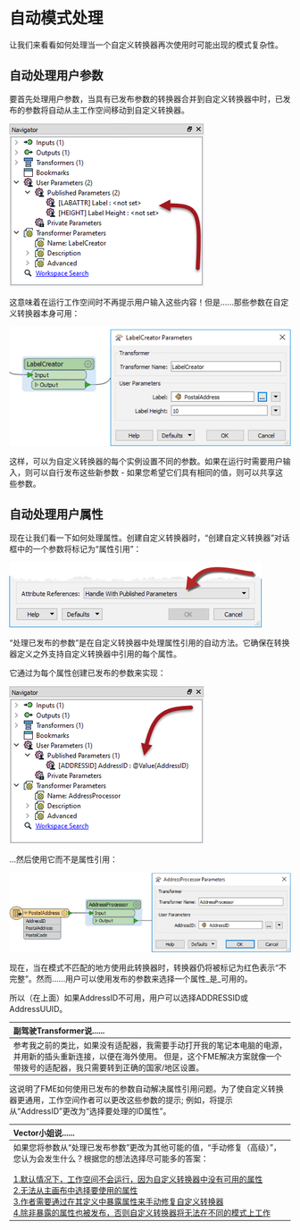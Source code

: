 # 自动模式处理

让我们来看看如何处理当一个自定义转换器再次使用时可能出现的模式复杂性。

## 自动处理用户参数

要首先处理用户参数，当具有已发布参数的转换器合并到自定义转换器中时，已发布的参数将自动从主工作空间移动到自定义转换器。

[![](../../.gitbook/assets/img5.024.customtransformerrepublishedparameter.png)](https://github.com/safesoftware/FMETraining/blob/Desktop-Advanced-2018/DesktopAdvanced5CustomTransformers/Images/Img5.024.CustomTransformerRePublishedParameter.png)

这意味着在运行工作空间时不再提示用户输入这些内容！但是......那些参数在自定义转换器本身可用：

[![](../../.gitbook/assets/img5.025.customtransformerparameterincanvas.png)](https://github.com/safesoftware/FMETraining/blob/Desktop-Advanced-2018/DesktopAdvanced5CustomTransformers/Images/Img5.025.CustomTransformerParameterInCanvas.png)

这样，可以为自定义转换器的每个实例设置不同的参数。如果在运行时需要用户输入，则可以自行发布这些新参数 - 如果您希望它们具有相同的值，则可以共享这些参数。

## 自动处理用户属性

现在让我们看一下如何处理属性。创建自定义转换器时，“创建自定义转换器”对话框中的一个参数将标记为“属性引用”：

[![](../../.gitbook/assets/img5.026.customtransformerhandlewithoption.png)](https://github.com/safesoftware/FMETraining/blob/Desktop-Advanced-2018/DesktopAdvanced5CustomTransformers/Images/Img5.026.CustomTransformerHandleWithOption.png)

“处理已发布的参数”是在自定义转换器中处理属性引用的自动方法。它确保在转换器定义之外支持自定义转换器中引用的每个属性。

它通过为每个属性创建已发布的参数来实现：

[![](../../.gitbook/assets/img5.027.customtransformerattributereferenceparam.png)](https://github.com/safesoftware/FMETraining/blob/Desktop-Advanced-2018/DesktopAdvanced5CustomTransformers/Images/Img5.027.CustomTransformerAttributeReferenceParam.png)

...然后使用它而不是属性引用：

[![](../../.gitbook/assets/img5.028.customtransformerattributereferencecanvas.png)](https://github.com/safesoftware/FMETraining/blob/Desktop-Advanced-2018/DesktopAdvanced5CustomTransformers/Images/Img5.028.CustomTransformerAttributeReferenceCanvas.png)

现在，当在模式不匹配的地方使用此转换器时，转换器仍将被标记为红色表示“不完整”。然而......用户可以使用发布的参数来选择一个属性_是_可用的。

所以（在上面）如果AddressID不可用，用户可以选择ADDRESSID或AddressUUID。

|  副驾驶Transformer说...... |
| :--- |
|  参考我之前的类比，如果没有适配器，我需要手动打开我的笔记本电脑的电源，并用新的插头重新连接，以便在海外使用。 但是，这个FME解决方案就像一个带拨号的适配器，我只需要转到正确的国家/地区设置。 |

这说明了FME如何使用已发布的参数自动解决属性引用问题。为了使自定义转换器更通用，工作空间作者可以更改这些参数的提示; 例如，将提示从“AddressID”更改为“选择要处理的ID属性”。

|  Vector小姐说...... |
| :--- |
|  如果您将参数从“处理已发布参数”更改为其他可能的值，“手动修复（高级）”，您认为会发生什么？根据您的想法选择尽可能多的答案：  <br><br>[1.默认情况下，工作空间不会运行，因为自定义转换器中没有可用的属性](http://52.73.3.37/fmedatastreaming/Manual/QAResponse2017.fmw?chapter=13&question=4&answer=1&DestDataset_TEXTLINE=C%3A%5CFMEOutput%5CQAResponse.html) <br>[2.无法从主画布中选择要使用的属性](http://52.73.3.37/fmedatastreaming/Manual/QAResponse2017.fmw?chapter=13&question=4&answer=2&DestDataset_TEXTLINE=C%3A%5CFMEOutput%5CQAResponse.html) <br>[3.作者需要通过在其定义中暴露属性来手动修复自定义转换器](http://52.73.3.37/fmedatastreaming/Manual/QAResponse2017.fmw?chapter=13&question=4&answer=3&DestDataset_TEXTLINE=C%3A%5CFMEOutput%5CQAResponse.html) <br>[4.除非暴露的属性也被发布，否则自定义转换器将无法在不同的模式上工作](http://52.73.3.37/fmedatastreaming/Manual/QAResponse2017.fmw?chapter=13&question=4&answer=4&DestDataset_TEXTLINE=C%3A%5CFMEOutput%5CQAResponse.html) |

